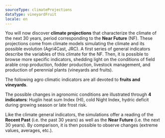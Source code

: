 ```yaml
---
sourceType: climateProjections
dataType: vineyardFruit
locale: en
---
```

You will now discover **climate projections** that characterize the climate of the next 30 years, period corresponding to the **Near Future** (NF). These projections come from climate models simulating the climate and its possible evolution (Agri4Cast, JRC).
A first series of general indicators describe the variables of this climate for the NF. Then, it is possible to browse more specific indicators, shedding light on the conditions of field arable crop production, fodder production, livestock management, and production of perennial plants (vineyards and fruits).

The following agro climatic indicators are all devoted to **fruits and
vineyards**.

The possible changes in agronomic conditions are illustrated through **4
indicators**: Huglin heat sum Index (HI), cold Night Index, hydric deficit
during growing season or late frost risk.

Like the climate general indicators, the simulations offer a reading of the
**Recent Past** (i.e. the past 30 years) as well as the **Near Future** (i.e.
the next 30 years). By comparison, it is then possible to observe changes
(extreme values, averages, etc.).
